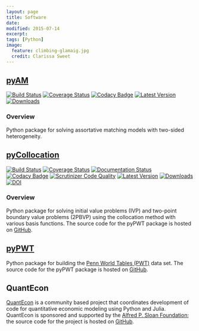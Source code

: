 ```yaml
---
layout: page
title: Software
date: 
modified: 2015-07-14
excerpt:
tags: [Python]
image:
  feature: climbing-glamaig.jpg
  credit: Clarissa Sweet
---
```


## [pyAM](/software/pyAM)

[![Build Status](https://travis-ci.org/davidrpugh/pyAM.svg?branch=master)](https://travis-ci.org/davidrpugh/pyAM)
[![Coverage Status](https://coveralls.io/repos/davidrpugh/pyAM/badge.svg?branch=master&service=github)](https://coveralls.io/github/davidrpugh/pyAM?branch=master)
[![Codacy Badge](https://www.codacy.com/project/badge/f051d7b5ccce47cfa3d6907c9a1bd6bf)](https://www.codacy.com/app/drobert-pugh/pyAM)
[![Latest Version](https://img.shields.io/pypi/v/pyAM.svg)](https://pypi.python.org/pypi/pyAM/)
[![Downloads](https://img.shields.io/pypi/dm/pyAM.svg)](https://pypi.python.org/pypi/pyAM/)

### Overview
Python package for solving assortative matching models with two-sided heterogeneity. 


## [pyCollocation](/software/pyCollocation)

[![Build Status](https://travis-ci.org/davidrpugh/pyCollocation.svg?branch=master)](https://travis-ci.org/davidrpugh/pyCollocation)
[![Coverage Status](https://coveralls.io/repos/davidrpugh/pyCollocation/badge.svg?branch=master)](https://coveralls.io/r/davidrpugh/pyCollocation?branch=master)
[![Documentation Status](https://readthedocs.org/projects/pycollocation/badge/?version=latest)](https://readthedocs.org/projects/pycollocation/?badge=latest)
[![Codacy Badge](https://www.codacy.com/project/badge/4838082c243c48afa392aabc7cce54ab)](https://www.codacy.com/app/drobert-pugh/pyCollocation)
[![Scrutinizer Code Quality](https://scrutinizer-ci.com/g/davidrpugh/pyCollocation/badges/quality-score.png?b=master)](https://scrutinizer-ci.com/g/davidrpugh/pyCollocation/?branch=master)
[![Latest Version](https://img.shields.io/pypi/v/pyCollocation.svg)](https://pypi.python.org/pypi/pyCollocation/)
[![Downloads](https://img.shields.io/pypi/dm/pyCollocation.svg)](https://pypi.python.org/pypi/pyCollocation/)
[![DOI](https://zenodo.org/badge/doi/10.5281/zenodo.17283.svg)](http://dx.doi.org/10.5281/zenodo.17283)

### Overview 

Python package for solving initial value problems (IVP) and two-point boundary value problems (2PBVP) using the collocation method with various basis functions. The source code for the pyPWT package is hosted on [GitHub](https://github.com/davidrpugh/pyCollocation).

## [pyPWT]((/software/pypwt))
Python package for building the [Penn World Tables (PWT)](http://www.rug.nl/research/ggdc/data/penn-world-table) data set. The source code for the pyPWT package is hosted on [GitHub](https://github.com/davidrpugh/penn-world-tables).

## QuantEcon
[QuantEcon](http://jstac.github.io/quant-econ/) is a community based project that coordinates development of code for quantitative economic modeling using Python and Julia. QuantEcon is sponsored and supported by the [Alfred P. Sloan Foundation](http://www.sloan.org/); the source code for the project is hosted on [GitHub](https://github.com/jstac/quant-econ).


